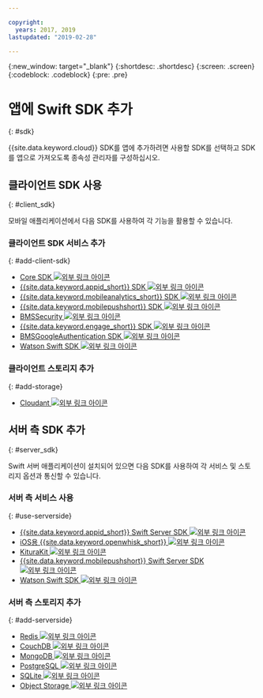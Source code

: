 ```yaml
---

copyright:
  years: 2017, 2019
lastupdated: "2019-02-28"

---
```

{:new_window: target="_blank"}
{:shortdesc: .shortdesc}
{:screen: .screen}
{:codeblock: .codeblock}
{:pre: .pre}

# 앱에 Swift SDK 추가
{: #sdk}

{{site.data.keyword.cloud}} SDK를 앱에 추가하려면 사용할 SDK를 선택하고 SDK를 앱으로 가져오도록 종속성 관리자를 구성하십시오.

## 클라이언트 SDK 사용
{: #client_sdk}

모바일 애플리케이션에서 다음 SDK를 사용하여 각 기능을 활용할 수 있습니다.

### 클라이언트 SDK 서비스 추가
{: #add-client-sdk}

- [Core SDK ![외부 링크 아이콘](../icons/launch-glyph.svg "외부 링크 아이콘")](https://github.com/ibm-bluemix-mobile-services/bms-clientsdk-swift-core)
- [{{site.data.keyword.appid_short}} SDK ![외부 링크 아이콘](../icons/launch-glyph.svg "외부 링크 아이콘")](https://github.com/ibm-cloud-security/appid-clientsdk-swift)
- [{{site.data.keyword.mobileanalytics_short}} SDK ![외부 링크 아이콘](../icons/launch-glyph.svg "외부 링크 아이콘")](https://github.com/ibm-bluemix-mobile-services/bms-clientsdk-swift-analytics)
- [{{site.data.keyword.mobilepushshort}} SDK ![외부 링크 아이콘](../icons/launch-glyph.svg "외부 링크 아이콘")](https://github.com/ibm-bluemix-mobile-services/bms-clientsdk-swift-push)
- [BMSSecurity ![외부 링크 아이콘](../icons/launch-glyph.svg "외부 링크 아이콘")](https://github.com/ibm-bluemix-mobile-services/bms-clientsdk-swift-security)
- [{{site.data.keyword.engage_short}} SDK ![외부 링크 아이콘](../icons/launch-glyph.svg "외부 링크 아이콘")](https://github.com/ibm-bluemix-mobile-services/bms-clientsdk-swift-applaunch)
- [BMSGoogleAuthentication SDK ![외부 링크 아이콘](../icons/launch-glyph.svg "외부 링크 아이콘")](https://github.com/ibm-bluemix-mobile-services/bms-clientsdk-swift-security-googleauthentication)
- [Watson Swift SDK ![외부 링크 아이콘](../icons/launch-glyph.svg "외부 링크 아이콘")](https://github.com/watson-developer-cloud/swift-sdk)

### 클라이언트 스토리지 추가
{: #add-storage}

- [Cloudant ![외부 링크 아이콘](../icons/launch-glyph.svg "외부 링크 아이콘")](https://github.com/cloudant/swift-cloudant)

## 서버 측 SDK 추가
{: #server_sdk}

Swift 서버 애플리케이션이 설치되어 있으면 다음 SDK를 사용하여 각 서비스 및 스토리지 옵션과 통신할 수 있습니다.

### 서버 측 서비스 사용
{: #use-serverside}

- [{{site.data.keyword.appid_short}} Swift Server SDK ![외부 링크 아이콘](../icons/launch-glyph.svg "외부 링크 아이콘")](https://github.com/ibm-cloud-security/appid-serversdk-swift)
- [iOS용 {{site.data.keyword.openwhisk_short}} ![외부 링크 아이콘](../icons/launch-glyph.svg "외부 링크 아이콘")](https://cloud.ibm.com/openwhisk/learn/ios-sdk)
- [KituraKit ![외부 링크 아이콘](../icons/launch-glyph.svg "외부 링크 아이콘")](https://github.com/IBM-Swift/KituraKit)
- [{{site.data.keyword.mobilepushshort}} Swift Server SDK ![외부 링크 아이콘](../icons/launch-glyph.svg "외부 링크 아이콘")](https://github.com/ibm-bluemix-mobile-services/bms-pushnotifications-serversdk-swift)
- [Watson Swift SDK ![외부 링크 아이콘](../icons/launch-glyph.svg "외부 링크 아이콘")](https://github.com/watson-developer-cloud/swift-sdk)

### 서버 측 스토리지 추가
{: #add-serverside}

- [Redis ![외부 링크 아이콘](../icons/launch-glyph.svg "외부 링크 아이콘")](https://github.com/IBM-Swift/Kitura-redis)
- [CouchDB ![외부 링크 아이콘](../icons/launch-glyph.svg "외부 링크 아이콘")](https://github.com/IBM-Swift/Kitura-CouchDB)
- [MongoDB ![외부 링크 아이콘](../icons/launch-glyph.svg "외부 링크 아이콘")](https://github.com/OpenKitten/MongoKitten)
- [PostgreSQL ![외부 링크 아이콘](../icons/launch-glyph.svg "외부 링크 아이콘")](https://github.com/IBM-Swift/Swift-Kuery-PostgreSQL)
- [SQLite ![외부 링크 아이콘](../icons/launch-glyph.svg "외부 링크 아이콘")](https://github.com/IBM-Swift/Swift-Kuery-SQLite)
- [Object Storage ![외부 링크 아이콘](../icons/launch-glyph.svg "외부 링크 아이콘")](https://github.com/ibm-bluemix-mobile-services/bluemix-objectstorage-serversdk-swift)
